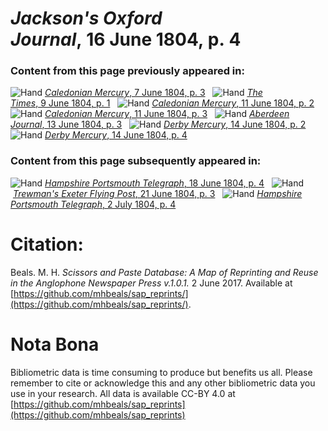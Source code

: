 # *Jackson's Oxford Journal*, 16 June 1804, p. 4  
  
### Content from this page previously appeared in:  
![Hand](http://scissorsandpaste.net/wp-content/uploads/2017/06/smallhandpointer.png) [*Caledonian Mercury*, 7 June 1804, p. 3](https://mhbeals.github.io/sap_html/Caledonian-Mercury/Caledonian-Mercury-7-June-1804-p-3)  
![Hand](http://scissorsandpaste.net/wp-content/uploads/2017/06/smallhandpointer.png) [*The Times*, 9 June 1804, p. 1](https://mhbeals.github.io/sap_html/The-Times/The-Times-9-June-1804-p-1)  
![Hand](http://scissorsandpaste.net/wp-content/uploads/2017/06/smallhandpointer.png) [*Caledonian Mercury*, 11 June 1804, p. 2](https://mhbeals.github.io/sap_html/Caledonian-Mercury/Caledonian-Mercury-11-June-1804-p-2)  
![Hand](http://scissorsandpaste.net/wp-content/uploads/2017/06/smallhandpointer.png) [*Caledonian Mercury*, 11 June 1804, p. 3](https://mhbeals.github.io/sap_html/Caledonian-Mercury/Caledonian-Mercury-11-June-1804-p-3)  
![Hand](http://scissorsandpaste.net/wp-content/uploads/2017/06/smallhandpointer.png) [*Aberdeen Journal*, 13 June 1804, p. 3](https://mhbeals.github.io/sap_html/Aberdeen-Journal/Aberdeen-Journal-13-June-1804-p-3)  
![Hand](http://scissorsandpaste.net/wp-content/uploads/2017/06/smallhandpointer.png) [*Derby Mercury*, 14 June 1804, p. 2](https://mhbeals.github.io/sap_html/Derby-Mercury/Derby-Mercury-14-June-1804-p-2)  
![Hand](http://scissorsandpaste.net/wp-content/uploads/2017/06/smallhandpointer.png) [*Derby Mercury*, 14 June 1804, p. 4](https://mhbeals.github.io/sap_html/Derby-Mercury/Derby-Mercury-14-June-1804-p-4)  
  
### Content from this page subsequently appeared in:  
![Hand](http://scissorsandpaste.net/wp-content/uploads/2017/06/smallhandpointer.png) [*Hampshire Portsmouth Telegraph*, 18 June 1804, p. 4](https://mhbeals.github.io/sap_html/Hampshire-Portsmouth-Telegraph/Hampshire-Portsmouth-Telegraph-18-June-1804-p-4)  
![Hand](http://scissorsandpaste.net/wp-content/uploads/2017/06/smallhandpointer.png) [*Trewman's Exeter Flying Post*, 21 June 1804, p. 3](https://mhbeals.github.io/sap_html/Trewman's-Exeter-Flying-Post/Trewman's-Exeter-Flying-Post-21-June-1804-p-3)  
![Hand](http://scissorsandpaste.net/wp-content/uploads/2017/06/smallhandpointer.png) [*Hampshire Portsmouth Telegraph*, 2 July 1804, p. 4](https://mhbeals.github.io/sap_html/Hampshire-Portsmouth-Telegraph/Hampshire-Portsmouth-Telegraph-2-July-1804-p-4)  


# Citation: 

Beals. M. H. *Scissors and Paste Database: A Map of Reprinting and Reuse in the Anglophone Newspaper Press v.1.0.1.* 2 June 2017. Available at [https://github.com/mhbeals/sap_reprints/](https://github.com/mhbeals/sap_reprints/). 

# Nota Bona

Bibliometric data is time consuming to produce but benefits us all. Please remember to cite or acknowledge this and any other bibliometric data you use in your research. All data is available CC-BY 4.0 at [https://github.com/mhbeals/sap_reprints](https://github.com/mhbeals/sap_reprints)